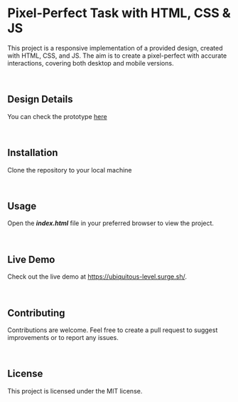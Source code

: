 # Pixel-Perfect Task with HTML, CSS & JS

This project is a responsive implementation of a provided design, created with HTML, CSS, and JS. The aim is to create a pixel-perfect with accurate interactions, covering both desktop and mobile versions.

<br />

## Design Details

You can check the prototype [here](https://www.figma.com/proto/i4FkQgMVQS7P1mmM6v5QcT/Development-test?page-id=2%3A3&node-id=778%3A23250&viewport=6145%2C-3185%2C0.35&scaling=scale-down-width)

<br />

## Installation

Clone the repository to your local machine

<br />

## Usage

Open the **_index.html_** file in your preferred browser to view the project.

<br />

## Live Demo

Check out the live demo at https://ubiquitous-level.surge.sh/.

<br />

## Contributing

Contributions are welcome. Feel free to create a pull request to suggest improvements or to report any issues.

<br />

## License

This project is licensed under the MIT license.
